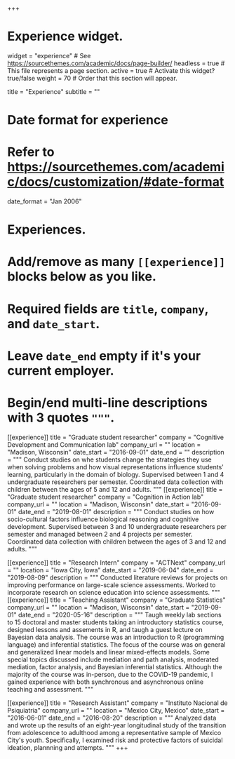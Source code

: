 +++
# Experience widget.
widget = "experience"  # See https://sourcethemes.com/academic/docs/page-builder/
headless = true  # This file represents a page section.
active = true  # Activate this widget? true/false
weight = 70  # Order that this section will appear.

title = "Experience"
subtitle = ""

# Date format for experience
#   Refer to https://sourcethemes.com/academic/docs/customization/#date-format
date_format = "Jan 2006"

# Experiences.
#   Add/remove as many `[[experience]]` blocks below as you like.
#   Required fields are `title`, `company`, and `date_start`.
#   Leave `date_end` empty if it's your current employer.
#   Begin/end multi-line descriptions with 3 quotes `"""`.
[[experience]]
  title = "Graduate student researcher"
  company = "Cognitive Development and Communication lab"
  company_url = ""
  location = "Madison, Wisconsin"
  date_start = "2016-09-01"
  date_end = ""
  description = """
  Conduct studies on whe students change the strategies they use when solving problems and how visual representations influence students' learning, particularly in the domain of biology. Supervised between 1 and 4 undergraduate researchers per semester. Coordinated data collection with children between the ages of 5 and 12 and adults.
  """
[[experience]]
  title = "Graduate student researcher"
  company = "Cognition in Action lab"
  company_url = ""
  location = "Madison, Wisconsin"
  date_start = "2016-09-01"
  date_end = "2019-08-01"
  description = """
  Conduct studies on how socio-cultural factors influence biological reasoning and cognitive development. Supervised between 3 and 10 undergraduate researchers per semester and managed between 2 and 4 projects per semester. Coordinated data collection with children between the ages of 3 and 12 and adults.
  """

[[experience]]
  title = "Research Intern"
  company = "ACTNext"
  company_url = ""
  location = "Iowa City, Iowa"
  date_start = "2019-06-04"
  date_end = "2019-08-09"
  description = """
  Conducted literature reviews for projects on improving performance on large-scale science assessments. Worked to incorporate research on science education into science assessments.
  """
[[experience]]
  title = "Teaching Assistant"
  company = "Graduate Statistics"
  company_url = ""
  location = "Madison, Wisconsin"
  date_start = "2019-09-01"
  date_end = "2020-05-16"
  description = """
  Taugh weekly lab sections to 15 doctoral and master students taking an introductory statistics course, designed lessons and assements in R, and taugh a guest lecture on Bayesian data analysis. The course was an introduction to R (programming language) and inferential statistics. The focus of the course was on general and generalized linear models and linear mixed-effects models. Some special topics discussed include mediation and path analysis, moderated mediation, factor analysis, and Bayesian inferential statistics. Although the majority of the course was in-person, due to the COVID-19 pandemic, I gained experience with both synchronous and asynchronous online teaching and assessment.
  """

[[experience]]
  title = "Research Assistant"
  company = "Instituto Nacional de Psiquiatria"
  company_url = ""
  location = "Mexico City, Mexico"
  date_start = "2016-06-01"
  date_end = "2016-08-20"
  description = """
  Analyzed data and wrote up the results of an eight-year longitudinal study of the transition from adolescence to adulthood among a representative sample of Mexico City's youth. Specifically, I examined risk and protective factors of suicidal ideation, plannning and attempts.
  """
+++
